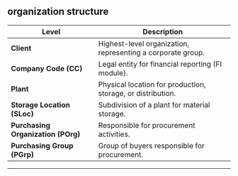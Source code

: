 ## organization structure 


| **Level** | **Description** |
|-----------|---------------|
| **Client** | Highest-level organization, representing a corporate group. |
| **Company Code (CC)** | Legal entity for financial reporting (FI module). |
| **Plant** | Physical location for production, storage, or distribution. |
| **Storage Location (SLoc)** | Subdivision of a plant for material storage. |
| **Purchasing Organization (POrg)** | Responsible for procurement activities. |
| **Purchasing Group (PGrp)** | Group of buyers responsible for procurement. |

---
